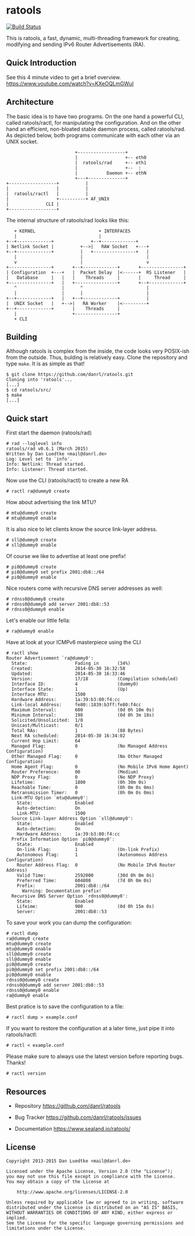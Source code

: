 ratools
=======

[![Build Status](https://travis-ci.org/danrl/ratools.svg?branch=master)](https://travis-ci.org/danrl/ratools)

This is ratools, a fast, dynamic, multi-threading framework for creating,
modifying and sending IPv6 Router Advertisements (RA).


Quick Introduction
------------------

See this 4 minute video to get a brief overview.
https://www.youtube.com/watch?v=KXeOQLmGWuI


Architecture
------------

The basic idea is to have two programs. On the one hand a
powerful CLI, called ratools/ractl, for manipulating the
configuration. And on the other hand an efficient, non-bloated
stable daemon process, called ratools/rad. As depicted below,
both programs communicate with each other via an UNIX socket.


                              +------------------+
                              |                  +-- eth0
                              |  ratools/rad     +-- eth1
                              |                  +--  :
                              |           Daemon +-- ethN
                              +---+--------------+
    +------------------+          |
    |                  |          |
    |  ratools/ractl   |          |
    |                  +----------+ AF_UNIX
    |              CLI |
    +------------------+


The internal structure of ratools/rad looks like this:



       + KERNEL                        + INTERFACES
       |                               |
    +--+-------------+              +--+-------------+
    | Netlink Socket |          +-->|   RAW Socket   +---+
    +--+-------------+          |   +----------------+   |
       |                        |                        |
       v                        |                        v
    +----------------+       +--+-------------+       +----------------+
    | Configuration  +---+   |  Packet Delay  |<------+  RS Listener   |
    |   Database     |   |   |    Threads     |       |     Thread     |
    +----------------+   |   +----------------+       +--+-------------+
       ^                 |      ^                        |
       |                 |      |                        |
    +--+-------------+   |   +--+-------------+          |
    |  UNIX Socket   |   +-->|   RA Worker    |<---------+
    +--+-------------+       |    Threads     |
       |                     +----------------+
       + CLI



Building
--------

Although ratools is complex from the inside, the code looks very POSIX-ish from
the outside. Thus, bulding is relatively easy. Clone the repository and type
`make`. It is as simple as that!

    $ git clone https://github.com/danrl/ratools.git
    Cloning into 'ratools'...
    [...]
    $ cd ratools/src/
    $ make
    [...]


Quick start
-----------

First start the daemon (ratools/rad)

    # rad --loglevel info
    ratools/rad v0.6.1 (March 2015)
    Written by Dan Luedtke <mail@danrl.de>
    Log: Level set to `info'.
    Info: Netlink: Thread started.
    Info: Listener: Thread started.

Now use the CLI (ratools/ractl) to create a new RA

    # ractl ra@dummy0 create

How about advertising the link MTU?

    # mtu@dummy0 create
    # mtu@dummy0 enable

It is also nice to let clients know the source link-layer address.

    # sll@dummy0 create
    # sll@dummy0 enable

Of course we like to advertise at least one prefix!

    # pi0@dummy0 create
    # pi0@dummy0 set prefix 2001:db8::/64
    # pi0@dummy0 enable

Nice routers come with recursive DNS server addresses as well:

    # rdnss0@dummy0 create
    # rdnss0@dummy0 add server 2001:db8::53
    # rdnss0@dummy0 enable

Let's enable our little fella:

    # ra@dummy0 enable

Have at look at your ICMPv6 masterpiece using the CLI

    # ractl show
    Router Advertisement `ra@dummy0':
      State:                  Fading in       (34%)
      Created:                2014-05-30 16:32:58
      Updated:                2014-05-30 16:33:46
      Version:                17/18           (Compilation scheduled)
      Interface ID:           4               (dummy0)
      Interface State:        1               (Up)
      Interface MTU:          1500
      Hardware Address:       1a:39:b3:80:f4:cc
      Link-local Address:     fe80::1839:b3ff:fe80:f4cc
      Maximum Interval:       600             (0d 0h 10m 0s)
      Minimum Interval:       198             (0d 0h 3m 18s)
      Solicited/Unsolicited:  1/0
      Unicast/Multicast:      0/1
      Total RAs:              1               (88 Bytes)
      Next RA scheduled:      2014-05-30 16:34:02
      Current Hop Limit:      64
      Managed Flag:           0               (No Managed Address Configuration)
      Other Managed Flag:     0               (No Other Managed Configuration)
      Home Agent Flag:        0               (No Mobile IPv6 Home Agent)
      Router Preference:      00              (Medium)
      NDP Proxy Flag:         0               (No NDP Proxy)
      Lifetime:               1800            (0h 30m 0s)
      Reachable Time:         0               (0h 0m 0s 0ms)
      Retransmission Timer:   0               (0h 0m 0s 0ms)
      Link-MTU Option `mtu@dummy0':
        State:                Enabled
        Auto-detection:       On
        Link-MTU:             1500
      Source Link-layer Address Option `sll@dummy0':
        State:                Enabled
        Auto-detection:       On
        Hardware Address:     1a:39:b3:80:f4:cc
      Prefix Information Option `pi0@dummy0':
        State:                Enabled
        On-link Flag:         1               (On-link Prefix)
        Autonomous Flag:      1               (Autonomous Address Configuration)
        Router Address Flag:  0               (No Mobile IPv6 Router Address)
        Valid Time:           2592000         (30d 0h 0m 0s)
        Preferred Time:       604800          (7d 0h 0m 0s)
        Prefix:               2001:db8::/64
          Warning: Documentation prefix!
      Recursive DNS Server Option `rdnss0@dummy0':
        State:                Enabled
        Lifeime:              900             (0d 0h 15m 0s)
        Server:               2001:db8::53


To save your work you can dump the configuration:

    # ractl dump
    ra@dummy0 create
    mtu@dummy0 create
    mtu@dummy0 enable
    sll@dummy0 create
    sll@dummy0 enable
    pi0@dummy0 create
    pi0@dummy0 set prefix 2001:db8::/64
    pi0@dummy0 enable
    rdnss0@dummy0 create
    rdnss0@dummy0 add server 2001:db8::53
    rdnss0@dummy0 enable
    ra@dummy0 enable

Best pratice is to save the configuration to a file:

    # ractl dump > example.conf

If you want to restore the configuration at a later time, just pipe it into
ratools/ractl:

    # ractl < example.conf

Please make sure to always use the latest version before reporting bugs. Thanks!

    # ractl version


Resources
---------

* Repository https://github.com/danrl/ratools

* Bug Tracker https://github.com/danrl/ratools/issues

* Documentation https://www.sealand.io/ratools/


License
-------

    Copyright 2013-2015 Dan Luedtke <mail@danrl.de>

    Licensed under the Apache License, Version 2.0 (the "License");
    you may not use this file except in compliance with the License.
    You may obtain a copy of the License at

        http://www.apache.org/licenses/LICENSE-2.0

    Unless required by applicable law or agreed to in writing, software
    distributed under the License is distributed on an "AS IS" BASIS,
    WITHOUT WARRANTIES OR CONDITIONS OF ANY KIND, either express or implied.
    See the License for the specific language governing permissions and
    limitations under the License.
